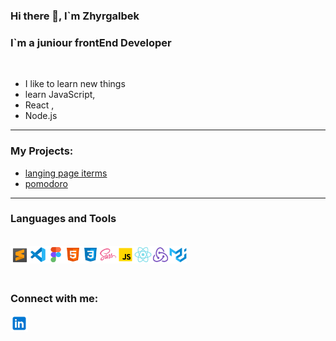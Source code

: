 ### Hi there 👋, I`m Zhyrgalbek

### I`m a juniour frontEnd Developer

 <br/>

- I like to learn new things
- learn JavaScript,
- React ,
- Node.js

---

### My Projects:

- [langing page iterms][iterms]
- [pomodoro][pomodoro]

---

[link]: http://github.com/deploy/sneakers
[iterms]: https://zhmatisaev.github.io/portfolio-finished/
[pomodoro]: https://zhmatisaev.github.io/pomodoro-redux/

### Languages and Tools

<br>

<img align="left" alt="SublimeText" width="30px" src="./src/img/sublime-text.svg" />
<img align="left" alt="SublimeText" width="28px" src="./src/img/visual-studio.svg" />
<img align="left" alt="SublimeText" width="28px" src="./src/img/figma.svg" />
<img align="left" alt="SublimeText" width="28px" src="./src/img/html-5.svg" />
<img align="left" alt="SublimeText" width="28px" src="./src/img/css3.svg" />
<img align="left" alt="SublimeText" width="28px" src="./src/img/sass.svg" />
<img align="left" alt="SublimeText" width="28px" src="./src/img/javascript.svg" />
<img align="left" alt="SublimeText" width="28px" src="./src/img/react-native.svg" />
<img align="left" alt="SublimeText" width="28px" src="./src/img/redux.svg" />
<img align="left" alt="SublimeText" width="28px" src="./src/img/material-ui.svg" />

 <br/>
 <br/>
 <br/>

### Connect with me:

[<img align="left" alt="SublimeText" width="28px" src="./src/img/линкедин.svg"/>][linkedin]

[linkedin]: https://www.linkedin.com/in/zhyrgal-matisaev/
